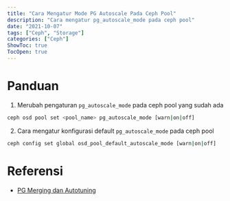 ```yaml
---
title: "Cara Mengatur Mode PG Autoscale Pada Ceph Pool"
description: "Cara mengatur pg_autoscale_mode pada ceph pool" 
date: "2021-10-07"
tags: ["Ceph", "Storage"]
categories: ["Ceph"]
ShowToc: true
TocOpen: true
---
```


# Panduan
1. Merubah pengaturan `pg_autoscale_mode` pada ceph pool yang sudah ada
```bash
ceph osd pool set <pool_name> pg_autoscale_mode [warn|on|off]
```

2. Cara mengatur konfigurasi default `pg_autoscale_mode` pada ceph pool
```bash
ceph config set global osd_pool_default_autoscale_mode [warn|on|off]
```

# Referensi
- [PG Merging dan Autotuning](https://ceph.io/en/news/blog/2019/new-in-nautilus-pg-merging-and-autotuning/)
